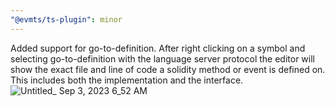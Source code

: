 ```yaml
---
"@evmts/ts-plugin": minor
---
```


Added support for go-to-definition. After right clicking on a symbol and selecting go-to-definition with the language server protocol the editor will show the exact file and line of code a solidity method or event is defined on. This includes both the implementation and the interface.
![Untitled_ Sep 3, 2023 6_52 AM](https://github.com/evmts/evmts-monorepo/assets/35039927/ac46caf3-32cc-4ec5-8b3b-5e1df3f7819a)

